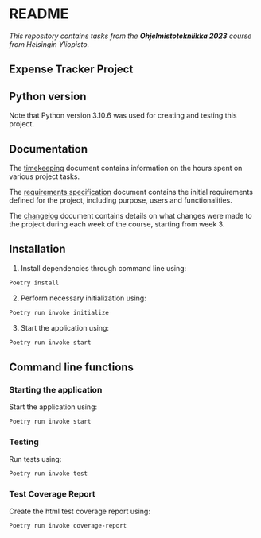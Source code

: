 # README

*This repository contains tasks from the **Ohjelmistotekniikka 2023** course from Helsingin Yliopisto.*

## Expense Tracker Project

## Python version

Note that Python version 3.10.6 was used for creating and testing this project.

## Documentation

The [timekeeping](https://github.com/lenbie/ot-harjoitustyo/blob/master/documentation/timekeeping.md) document contains information on the hours spent on various project tasks.

The [requirements specification](https://github.com/lenbie/ot-harjoitustyo/blob/master/documentation/requirements_specification.md) document contains the initial requirements defined for the project, including purpose, users and functionalities.

The [changelog](https://github.com/lenbie/ot-harjoitustyo/blob/master/documentation/changelog.md) document contains details on what changes were made to the project during each week of the course, starting from week 3.

## Installation

1. Install dependencies through command line using:

```bash
Poetry install
```

2. Perform necessary initialization using:

```bash
Poetry run invoke initialize
```

3. Start the application using: 

```bash
Poetry run invoke start
```

## Command line functions

### Starting the application

Start the application using: 

```bash
Poetry run invoke start
```

### Testing

Run tests using:

```bash
Poetry run invoke test
```

### Test Coverage Report

Create the html test coverage report using:

```bash
Poetry run invoke coverage-report
```
